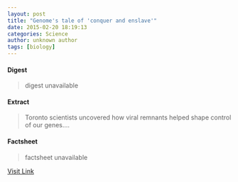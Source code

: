```yaml
---
layout: post
title: "Genome's tale of 'conquer and enslave'"
date: 2015-02-20 18:19:13
categories: Science
author: unknown author
tags: [biology]
---
```



#### Digest
>digest unavailable

#### Extract
>Toronto scientists uncovered how viral remnants helped shape control of our genes....

#### Factsheet
>factsheet unavailable

[Visit Link](http://phys.org/news343660743.html)


